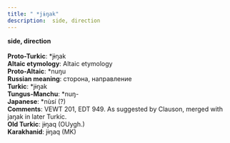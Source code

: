 ```yaml
---
title: " *jɨŋak"
description:  side, direction
---
```

<strong> side, direction</strong><br><br>
<strong>Proto-Turkic</strong>:  *jɨŋak<br>
<strong>Altaic etymology</strong>:  Altaic etymology<br>
<strong> Proto-Altaic</strong>:  *nuŋu<br>
<strong>Russian meaning</strong>:  сторона, направление<br>
<strong>Turkic</strong>:  *jɨŋak<br>
<strong>Tungus-Manchu</strong>:  *nuŋ-<br>
<strong>Japanese</strong>:  *nùsí (?)<br>
<strong>Comments</strong>:  VEWT 201, EDT 949. As suggested by Clauson, merged with jaŋak in later Turkic.<br>
<strong>Old Turkic</strong>:  jɨŋaq (OUygh.)<br>
<strong>Karakhanid</strong>:  jɨŋaq (MK)<br>


